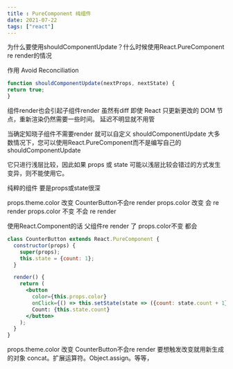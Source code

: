 ```yaml
---
title : PureComponent 纯组件
date: 2021-07-22
tags: ["react"]
---
```


为什么要使用shouldComponentUpdate？什么时候使用React.PureComponent
re render的情况

<!--more-->

作用 Avoid Reconciliation

```js
function shouldComponentUpdate(nextProps, nextState) {
return true;
}
```
组件render也会引起子组件render 虽然有diff 即使 React 只更新更改的 DOM 节点，重新渲染仍然需要一些时间。
延迟不明显就不用管

当确定知晓子组件不需要render 就可以自定义
shouldComponentUpdate
大多数情况下，您可以使用React.PureComponent而不是编写自己的shouldComponentUpdate

它只进行浅层比较，因此如果 props 或 state 可能以浅层比较会错过的方式发生变异，则不能使用它。

纯粹的组件 要是props或state很深

props.theme.color 改变  CounterButton不会re render
props.color 改变 会 re render
props.color 不变 不会 re render

使用React.Component的话 父组件re render 了 props.color不变 都会

```jsx
class CounterButton extends React.PureComponent {
  constructor(props) {
    super(props);
    this.state = {count: 1};
  }

  render() {
    return (
      <button
        color={this.props.color}
        onClick={() => this.setState(state => ({count: state.count + 1}))}>
        Count: {this.state.count}
      </button>
    );
  }
}

```

props.theme.color 改变  CounterButton不会re render
要想触发改变就用新生成的对象
concat。扩展运算符。Object.assign。等等，


